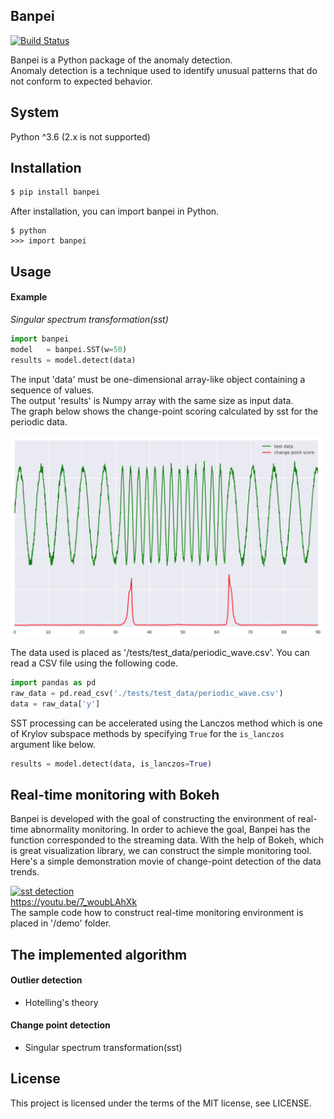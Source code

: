 ## Banpei
[![Build Status](https://travis-ci.org/tsurubee/banpei.svg?branch=master)](https://travis-ci.org/tsurubee/banpei)  

Banpei is a Python package of the anomaly detection.  
Anomaly detection is a technique used to identify unusual patterns that do not conform to expected behavior.

## System
Python ^3.6 (2.x is not supported)

## Installation
```bash
$ pip install banpei
```
After installation, you can import banpei in Python.
```
$ python
>>> import banpei
```

## Usage
#### Example
*Singular spectrum transformation(sst)*
```python
import banpei 
model   = banpei.SST(w=50)
results = model.detect(data)
```
The input 'data' must be one-dimensional array-like object containing a sequence of values.  
The output 'results' is Numpy array with the same size as input data.  
The graph below shows the change-point scoring calculated by sst for the periodic data.

<img src="./docs/images/sst_example.png" alt="sst_example" width="700">

The data used is placed as '/tests/test_data/periodic_wave.csv'.  You can read a CSV file using the following code.  
```python
import pandas as pd
raw_data = pd.read_csv('./tests/test_data/periodic_wave.csv')
data = raw_data['y']
```

SST processing can be accelerated using the Lanczos method which is one of Krylov subspace methods by specifying `True` for the `is_lanczos` argument like below.  
```python
results = model.detect(data, is_lanczos=True)
```

## Real-time monitoring with Bokeh
Banpei is developed with the goal of constructing the environment of real-time abnormality monitoring.  In order to achieve the goal, Banpei has the function corresponded to the streaming data.  With the help of Bokeh, which is great visualization library, we can construct the simple monitoring tool.   
Here's a simple demonstration movie of change-point detection of the data trends.

[![sst detection](https://img.youtube.com/vi/7_woubLAhXk/0.jpg)](https://www.youtube.com/watch?v=7_woubLAhXk)  
https://youtu.be/7_woubLAhXk  
The sample code how to construct real-time monitoring environment is placed in '/demo' folder.

## The implemented algorithm
#### Outlier detection
* Hotelling's theory
#### Change point detection
* Singular spectrum transformation(sst)

## License
This project is licensed under the terms of the MIT license, see LICENSE.
